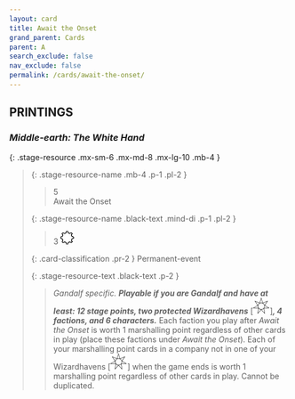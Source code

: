 ```yaml
---
layout: card
title: Await the Onset
grand_parent: Cards
parent: A
search_exclude: false
nav_exclude: false
permalink: /cards/await-the-onset/
---
```


## PRINTINGS


### _Middle-earth: The White Hand_

{: .stage-resource .mx-sm-6 .mx-md-8 .mx-lg-10 .mb-4 }
> {: .stage-resource-name .mb-4 .p-1 .pl-2 }
> > <div class="card-mp">5</div>
> > <div class="card-name">Await the Onset</div>
>
> {: .stage-resource-name .black-text .mind-di .p-1 .pl-2 }
> > 3 ![](/assets/images/stage-point.svg)
>
> {: .card-classification .pr-2 }
> Permanent-event
>
> {: .stage-resource-text .black-text .p-2 }
> > _Gandalf specific._ ***Playable if you are Gandalf and have at least: 12 stage points, two protected Wizardhavens*** \[![](/assets/images/free-haven.svg)]***, 4 factions, and 6 characters.*** Each faction you play after _Await the Onset_ is worth 1 marshalling point regardless of other cards in play (place these factions under _Await the Onset_). Each of your marshalling point cards in a company not in one of your Wizardhavens \[![](/assets/images/free-haven.svg)] when the game ends is worth 1 marshalling point regardless of other cards in play. Cannot be duplicated.  
> 
